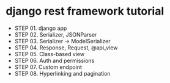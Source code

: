 # django rest framework tutorial

- STEP 01. django app
- STEP 02. Serializer, JSONParser
- STEP 03. Serializer -> ModelSerializer
- STEP 04. Response, Request, @api_view
- STEP 05. Class-based view
- STEP 06. Auth and permissions
- STEP 07. Custom endpoint
- STEP 08. Hyperlinking and pagination
